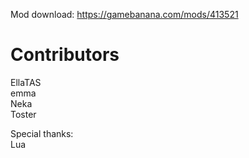 Mod download: https://gamebanana.com/mods/413521

# Contributors
EllaTAS  
emma  
Neka  
Toster  

Special thanks:  
Lua